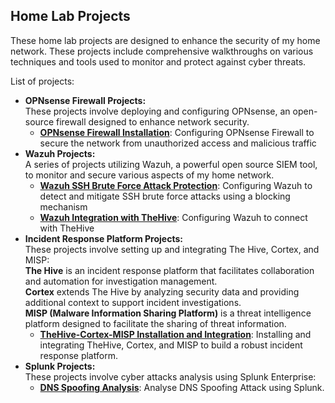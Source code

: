 ## Home Lab Projects

These home lab projects are designed to enhance the security of my home network. These projects include comprehensive walkthroughs on various techniques and tools used to monitor and protect against cyber threats.

List of projects:
<ul>
  <li>
    <strong>OPNsense Firewall Projects:</strong>
    <br />These projects involve deploying and configuring OPNsense, an open-source firewall designed to enhance network security.<br />
    <ul>
      <li><strong><a href="/OPNsense/OPNsense Setup">OPNsense Firewall Installation</a></strong>: Configuring OPNsense Firewall to secure the network from unauthorized access and malicious traffic</li>
    </ul>
  </li>
  <li>
    <strong>Wazuh Projects:</strong>
    <br />A series of projects utilizing Wazuh, a powerful open source SIEM tool, to monitor and secure various aspects of my home network.<br />
    <ul>
      <li><strong><a href="/Wazuh/Wazuh SSH Brute Force Attack Protection">Wazuh SSH Brute Force Attack Protection</a></strong>: Configuring Wazuh to detect and mitigate SSH brute force attacks using a blocking mechanism</li>
      <li><strong><a href="/Wazuh/Wazuh Integration with TheHive">Wazuh Integration with TheHive</a></strong>: Configuring Wazuh to connect with TheHive</li>
    </ul>
  </li>
  <li>
    <strong>Incident Response Platform Projects:</strong>
    <br />These projects involve setting up and integrating The Hive, Cortex, and MISP:<br />
    <strong>The Hive</strong> is an incident response platform that facilitates collaboration and automation for investigation management.<br />
    <strong>Cortex</strong> extends The Hive by analyzing security data and providing additional context to support incident investigations.<br />
    <strong>MISP (Malware Information Sharing Platform)</strong> is a threat intelligence platform designed to facilitate the sharing of threat information.<br />
    <ul>
      <li><strong><a href="/TheHive-Cortex-MISP/TheHive-Cortex-MISP Setup and Integration">TheHive-Cortex-MISP Installation and Integration</a></strong>: Installing and integrating TheHive, Cortex, and MISP to build a robust incident response platform.</li>
    </ul>
  </li>
  <li>
    <strong>Splunk Projects:</strong>
    <br />These projects involve cyber attacks analysis using Splunk Enterprise:<br />
    <ul>
      <li><strong><a href="/Splunk/DNS Spoofing Analysis">DNS Spoofing Analysis</a></strong>: Analyse DNS Spoofing Attack using Splunk.</li>
    </ul>
  </li>
</ul>
